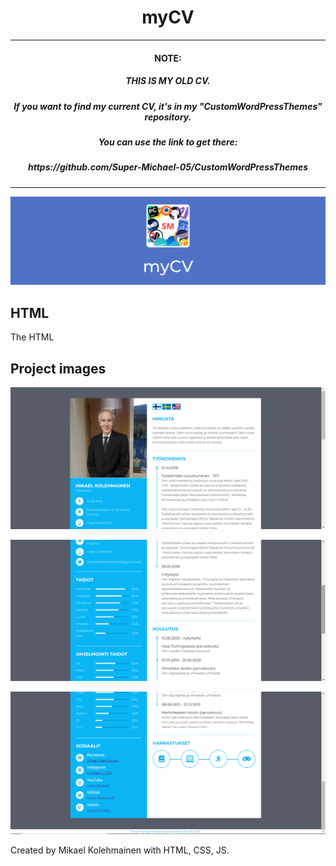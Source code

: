 <h1 align="center">myCV</h1>
<hr size="10" width="100%" color="black">
<h4 align="center">
  NOTE:
</h4>
<h5 align="center">
  THIS IS MY OLD CV.
</h5>
<h5 align="center">
  If you want to find my current CV, it's in my "CustomWordPressThemes" repository.
</h5>
<h5 align="center">
  You can use the link to get there:  
</h5>
<h5 align="center">
  https://github.com/Super-Michael-05/CustomWordPressThemes
</h5>
<hr size="10" width="100%" color="black">

![Banner](https://raw.githubusercontent.com/Super-Michael-05/myCV/master/README_assets/banner.png)

<h2 align="left">HTML</h2>
<p>The HTML </p>

<h2 align="left">Project images</h2>

![1st](https://raw.githubusercontent.com/Super-Michael-05/myCV/master/README_assets/Screenshot%20(1).png)

![2nd](https://raw.githubusercontent.com/Super-Michael-05/myCV/master/README_assets/Screenshot%20(2).png)

![3rd](https://raw.githubusercontent.com/Super-Michael-05/myCV/master/README_assets/Screenshot%20(3).png)

<footer>Created by Mikael Kolehmainen with HTML, CSS, JS.</footer>
